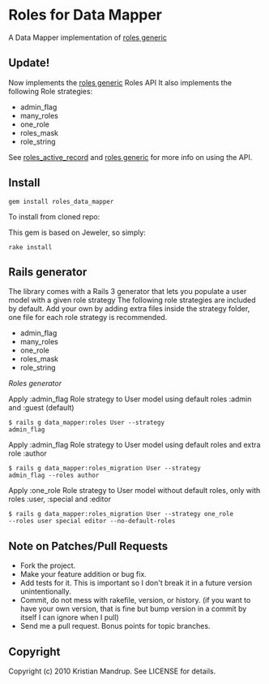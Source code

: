 # Roles for Data Mapper

A Data Mapper implementation of [roles generic](http://github.com/kristianmandrup/roles_generic)

## Update!

Now implements the [roles generic](http://github.com/kristianmandrup/roles_generic) Roles API
It also implements the following Role strategies:

* admin_flag
* many_roles
* one_role
* roles_mask
* role_string

See [roles_active_record](http://github.com/kristianmandrup/roles_active_record) and [roles generic](http://github.com/kristianmandrup/roles_generic) for more info on using the API.

## Install

<code>gem install roles_data_mapper</code>

To install from cloned repo:

This gem is based on Jeweler, so simply:

<code>rake install</code>

## Rails generator

The library comes with a Rails 3 generator that lets you populate a user model with a given role strategy 
The following role strategies are included by default. Add your own by adding extra files inside the strategy folder, one file for each role strategy is recommended.

* admin_flag
* many_roles
* one_role
* roles_mask
* role_string

*Roles generator*

Apply :admin_flag Role strategy to User model using default roles :admin and :guest (default)

<code>$ rails g data_mapper:roles User --strategy admin_flag</code>

Apply :admin_flag Role strategy to User model using default roles and extra role :author

<code>$ rails g data_mapper:roles_migration User --strategy admin_flag --roles author</code>

Apply :one_role Role strategy to User model without default roles, only with roles :user, :special and :editor

<code>$ rails g data_mapper:roles_migration User --strategy one_role --roles user special editor --no-default-roles</code>

## Note on Patches/Pull Requests
 
* Fork the project.
* Make your feature addition or bug fix.
* Add tests for it. This is important so I don't break it in a
  future version unintentionally.
* Commit, do not mess with rakefile, version, or history.
  (if you want to have your own version, that is fine but bump version in a commit by itself I can ignore when I pull)
* Send me a pull request. Bonus points for topic branches.

## Copyright

Copyright (c) 2010 Kristian Mandrup. See LICENSE for details.
